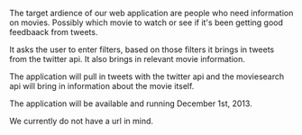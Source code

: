 The target ardience of our web application are people who need information on movies.
Possibly which movie to watch or see if it's been getting good feedbaack from tweets.

It asks the user to enter filters, based on those filters it brings in tweets from the twitter api.
It also brings in relevant movie information.

The application will pull in tweets with the twitter api and the moviesearch api will bring in information
about the movie itself.

The application will be available and running December 1st, 2013.

We currently do not have a url in mind.
